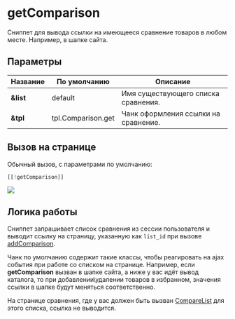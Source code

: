 # getComparison

Сниппет для вывода ссылки на имеющееся сравнение товаров в любом месте. Например, в шапке сайта.

## Параметры

| Название  | По умолчанию       | Описание                             |
| --------- | ------------------ | ------------------------------------ |
| **&list** | default            | Имя существующего списка сравнения.  |
| **&tpl**  | tpl.Comparison.get | Чанк оформления ссылки на сравнение. |

## Вызов на странице

Обычный вызов, с параметрами по умолчанию:

```php
[[!getComparison]]
```

[![](https://file.modx.pro/files/4/e/b/4ebd312439d1736e182fc3ff495dbcd6s.jpg)](https://file.modx.pro/files/4/e/b/4ebd312439d1736e182fc3ff495dbcd6.png)

## Логика работы

Сниппет запрашивает список сравнения из сессии пользователя и выводит ссылку на страницу, указанную как `list_id` при вызове [addComparison][0].

Чанк по умолчанию cодержит такие классы, чтобы реагировать на ajax события при работе со списком на странице.
Например, если **getComparison** вызван в шапке сайта, а ниже у вас идёт вывод каталога, то при добавлении\удалении товаров в избранном, значения ссылки в шапке будут меняться соответственно.

На странице сравнения, где у вас должен быть вызван [CompareList][1] для этого списка, ссылка не выводится.

[0]: /components/12_Comparison/01_addComparison.md
[1]: /components/12_Comparison/02_CompareList.md
